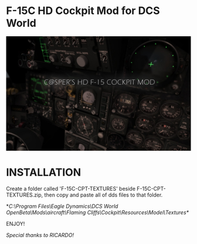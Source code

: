 # F-15C HD Cockpit Mod for DCS World

![alt tag](https://raw.githubusercontent.com/emretekince/f15hdcockpit/master/cover.jpg)

# INSTALLATION

Create a folder called 'F-15C-CPT-TEXTURES' beside F-15C-CPT-TEXTURES.zip, then copy and paste all of dds files to that folder.

**C:\Program Files\Eagle Dynamics\DCS World OpenBeta\Mods\aircraft\Flaming Cliffs\Cockpit\Resources\Model\Textures\**

ENJOY!

*Special thanks to RICARDO!*